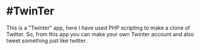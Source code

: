 <h1>#TwinTer</h1>
This is a "Twinter" app, here I have used PHP scripting to make a clone of Twitter. 
So, from this app you can make your own Twinter account and also tweet something just like twitter.
